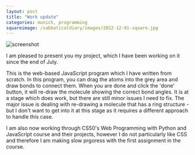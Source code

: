 ```yaml
---
layout: post
title: "Work update"
categories: munich, programming
squareimage: /sabbaticaldiary/images/2022-12-01-square.jpg
---
```

<img src="/sabbaticaldiary/images/2022-12-01.jpg" alt="screenshot" class="center">

I am pleased to present you my project, which I have been working on it since the end of July.

This is the web-based JavaScript program which I have written from scratch. In this program, you can drag the atoms into the grey area and draw bonds to connect them. When you are done and click the 'done' button, it will re-draw the molecule showing the correct bond angles. It is at a stage which does work, but there are still minor issues I need to fix. The major issue is dealing with re-drawing a molecule that has a ring structure - but I don't want to get into it at this stage as it requires a different approach to handle this case.

I am also now working through CS50's Web Programming with Python and JavaScript course and their projects, however I do not particularly like CSS and therefore I am making slow prgoress with the first assignment in the course.